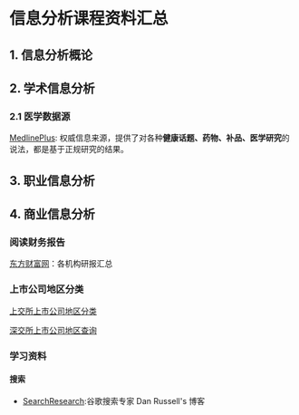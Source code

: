 #   信息分析课程资料汇总  


##  1. 信息分析概论  


##  2.  学术信息分析  


###  2.1  医学数据源  

[MedlinePlus](https://medlineplus.gov/): 权威信息来源，提供了对各种**健康话题、药物、补品、医学研究**的说法，都是基于正规研究的结果。

##  3. 职业信息分析  


##  4. 商业信息分析  

###  阅读财务报告  
    
[东方财富网](http://data.eastmoney.com/report/)：各机构研报汇总  
[]()

###  上市公司地区分类  

[上交所上市公司地区分类](http://www.sse.com.cn/assortment/stock/areatrade/area/)  

[深交所上市公司地区查询](http://www.szse.cn/market/product/stock/list/index.html)

###  学习资料  




####  搜索  

* [SearchResearch](https://sites.google.com/site/dmrussell/Home?authuser=0):谷歌搜索专家 Dan Russell's 博客